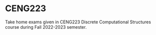 # CENG223
Take home exams given in CENG223 Discrete Computational Structures course during Fall 2022-2023 semester.
